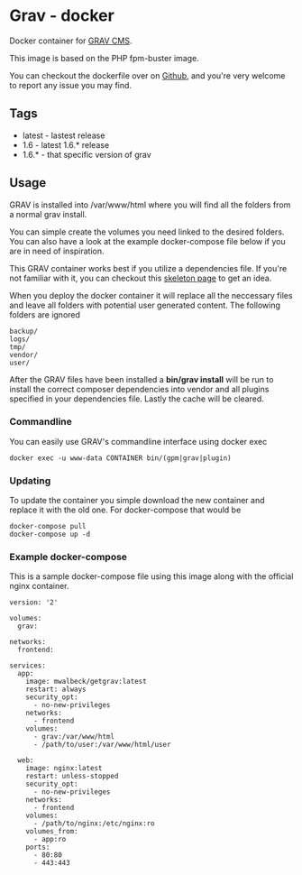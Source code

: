 # Grav - docker

Docker container for [GRAV CMS](https://getgrav.org/).

This image is based on the PHP fpm-buster image.

You can checkout the dockerfile over on [Github](https://github.com/mwalbeck/docker-getgrav), and you're very welcome to report any issue you may find.

## Tags

* latest - lastest release
* 1.6 - latest 1.6.* release
* 1.6.* - that specific version of grav

## Usage

GRAV is installed into /var/www/html where you will find all the folders from a normal grav install.

You can simple create the volumes you need linked to the desired folders. You can also have a look at the example docker-compose file below if you are in need of inspiration.

This GRAV container works best if you utilize a dependencies file. If you're not familiar with it, you can checkout this [skeleton page](https://github.com/getgrav/grav-skeleton-onepage-site/blob/develop/.dependencies) to get an idea.

When you deploy the docker container it will replace all the neccessary files and leave all folders with potential user generated content. The following folders are ignored
```
backup/
logs/
tmp/
vendor/
user/
```
After the GRAV files have been installed a **bin/grav install** will be run to install the correct composer dependencies into vendor and all plugins specified in your dependencies file. Lastly the cache will be cleared.

### Commandline

You can easily use GRAV's commandline interface using docker exec

```
docker exec -u www-data CONTAINER bin/(gpm|grav|plugin)
```
### Updating

To update the container you simple download the new container and replace it with the old one. For docker-compose that would be

```
docker-compose pull
docker-compose up -d
```

### Example docker-compose

This is a sample docker-compose file using this image along with the official nginx container.

```
version: '2'

volumes:
  grav:

networks:
  frontend:

services:
  app:
    image: mwalbeck/getgrav:latest
    restart: always
    security_opt:
      - no-new-privileges
    networks:
      - frontend
    volumes:
      - grav:/var/www/html
      - /path/to/user:/var/www/html/user

  web:
    image: nginx:latest
    restart: unless-stopped
    security_opt:
      - no-new-privileges
    networks:
      - frontend
    volumes:
      - /path/to/nginx:/etc/nginx:ro
    volumes_from:
      - app:ro
    ports:
      - 80:80
      - 443:443
```